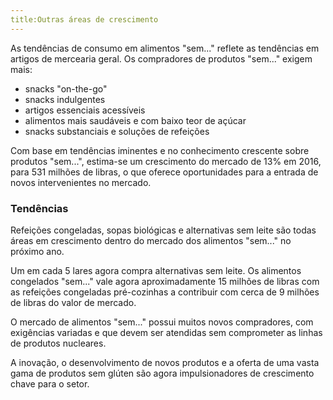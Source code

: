 ```yaml
---
title:Outras áreas de crescimento
---
```


As tendências de consumo em alimentos "sem..." reflete as tendências em artigos de mercearia geral. Os compradores de produtos "sem..." exigem mais:

- snacks "on-the-go"
- snacks indulgentes
- artigos essenciais acessíveis
- alimentos mais saudáveis e com baixo teor de açúcar
- snacks substanciais e soluções de refeições

Com base em tendências iminentes e no conhecimento crescente sobre produtos "sem...", estima-se um crescimento do mercado de 13% em 2016, para 531 milhões de libras, o que oferece oportunidades para a entrada de novos intervenientes no mercado.

### Tendências

Refeições congeladas, sopas biológicas e alternativas sem leite são todas áreas em crescimento dentro do mercado dos alimentos "sem..." no próximo ano.

Um em cada 5 lares agora compra alternativas sem leite. Os alimentos congelados "sem..." vale agora aproximadamente 15 milhões de libras com as refeições congeladas pré-cozinhas a contribuir com cerca de 9 milhões de libras do valor de mercado.

O mercado de alimentos "sem..." possui muitos novos compradores, com exigências variadas e que devem ser atendidas sem comprometer as linhas de produtos nucleares.

A inovação, o desenvolvimento de novos produtos e a oferta de uma vasta gama de produtos sem glúten são agora impulsionadores de crescimento chave para o setor.